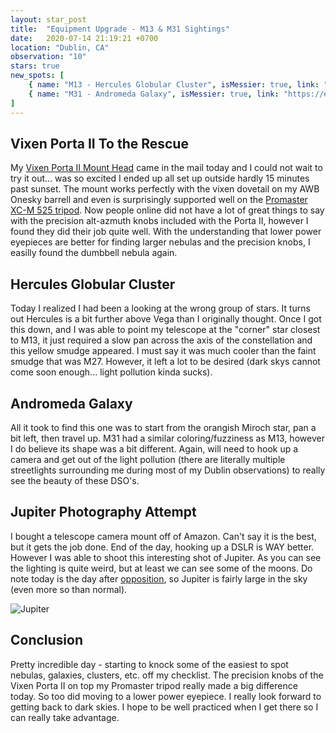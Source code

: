 ```yaml
---
layout: star_post
title:  "Equipment Upgrade - M13 & M31 Sightings"
date:   2020-07-14 21:19:21 +0700
location: "Dublin, CA"
observation: "10"
stars: true
new_spots: [
    { name: "M13 - Hercules Globular Cluster", isMessier: true, link: "https://en.wikipedia.org/wiki/Messier_13" },
    { name: "M31 - Andromeda Galaxy", isMessier: true, link: "https://en.wikipedia.org/wiki/Andromeda_Galaxy" }
]
---
```


## Vixen Porta II To the Rescue

My [Vixen Porta II Mount Head](https://www.vixenoptics.com/Vixen-Porta-II-Mount-Alt-Az-Mount-p/5863.htm) came in the mail today and I could not wait to try it out... was so excited I ended up all set up outside hardly 15 minutes past sunset. The mount works perfectly with the vixen dovetail on my AWB Onesky barrell and even is surprisingly supported well on the [Promaster XC-M 525 tripod](https://www.xc-m.promaster.com/3454). Now people online did not have a lot of great things to say with the precision alt-azmuth knobs included with the Porta II, however I found they did their job quite well. With the understanding that lower power eyepieces are better for finding larger nebulas and the precision knobs, I easilly found the dumbbell nebula again.

## Hercules Globular Cluster

Today I realized I had been a looking at the wrong group of stars. It turns out Hercules is a bit further above Vega than I originally thought. Once I got this down, and I was able to point my telescope at the "corner" star closest to M13, it just required a slow pan across the axis of the constellation and this yellow smudge appeared. I must say it was much cooler than the faint smudge that was M27. However, it left a lot to be desired (dark skys cannot come soon enough... light pollution kinda sucks).

## Andromeda Galaxy

All it took to find this one was to start from the orangish Miroch star, pan a bit left, then travel up. M31 had a similar coloring/fuzziness as M13, however I do believe its shape was a bit different. Again, will need to hook up a camera and get out of the light pollution (there are literally multiple streetlights surrounding me during most of my Dublin observations) to really see the beauty of these DSO's.

## Jupiter Photography Attempt

I bought a telescope camera mount off of Amazon. Can't say it is the best, but it gets the job done. End of the day, hooking up a DSLR is WAY better. However I was able to shoot this interesting shot of Jupiter. As you can see the lighting is quite weird, but at least we can see some of the moons. Do note today is the day after [opposition](https://www.space.com/jupiter-opposition-2020.html), so Jupiter is fairly large in the sky (even more so than normal).

![Jupiter](https://imgur.com/GfWl4v6.png)

## Conclusion

Pretty incredible day - starting to knock some of the easiest to spot nebulas, galaxies, clusters, etc. off my checklist. The precision knobs of the Vixen Porta II on top my Promaster tripod really made a big difference today. So too did moving to a lower power eyepiece. I really look forward to getting back to dark skies. I hope to be well practiced when I get there so I can really take advantage.